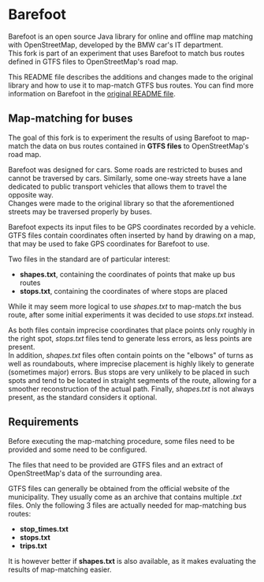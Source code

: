 # Barefoot

Barefoot is an open source Java library for online and offline map matching with OpenStreetMap, developed by the BMW car's IT department.\
This fork is part of an experiment that uses Barefoot to match bus routes defined in GTFS files to OpenStreetMap's road map.

This README file describes the additions and changes made to the original library and how to use it to map-match GTFS bus routes. You can find more information on Barefoot in the [original README file](barefoot_README.md).


## Map-matching for buses

The goal of this fork is to experiment the results of using Barefoot to map-match the data on bus routes contained in **GTFS files** to OpenStreetMap's road map.

Barefoot was designed for cars. Some roads are restricted to buses and cannot be traversed by cars. Similarly, some one-way streets have a lane dedicated to public transport vehicles that allows them to travel the opposite way.\
Changes were made to the original library so that the aforementioned streets may be traversed properly by buses.

Barefoot expects its input files to be GPS coordinates recorded by a vehicle. GTFS files contain coordinates often inserted by hand by drawing on a map, that may be used to fake GPS coordinates for Barefoot to use.

Two files in the standard are of particular interest:
- **shapes.txt**, containing the coordinates of points that make up bus routes
- **stops.txt**, containing the coordinates of where stops are placed

While it may seem more logical to use *shapes.txt* to map-match the bus route, after some initial experiments it was decided to use *stops.txt* instead.

As both files contain imprecise coordinates that place points only roughly in the right spot, *stops.txt* files tend to generate less errors, as less points are present.\
In addition, *shapes.txt* files often contain points on the "elbows" of turns as well as roundabouts, where imprecise placement is highly likely to generate (sometimes major) errors. Bus stops are very unlikely to be placed in such spots and tend to be located in straight segments of the route, allowing for a smoother reconstruction of the actual path.
Finally, *shapes.txt* is not always present, as the standard considers it optional.


## Requirements

Before executing the map-matching procedure, some files need to be provided and some need to be configured.

The files that need to be provided are GTFS files and an extract of OpenStreetMap's data of the surrounding area.

GTFS files can generally be obtained from the official website of the municipality. They usually come as an archive that contains multiple *.txt* files. Only the following 3 files are actually needed for map-matching bus routes:
- **stop_times.txt**
- **stops.txt**
- **trips.txt**

It is however better if **shapes.txt** is also available, as it makes evaluating the results of map-matching easier.
